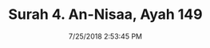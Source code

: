 ---
title       : "Surah 4. An-Nisaa, Ayah 149"
date        : 7/25/2018 2:53:45 PM
draft       : false
type        : "quran"
layout      : "compare"
BookCode    : "CMP"
SurahNumber : "4"
AyahNumber  : "149"
TotalAyah   : "176"
---